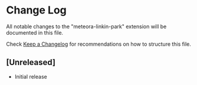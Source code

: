# Change Log

All notable changes to the "meteora-linkin-park" extension will be documented in this file.

Check [Keep a Changelog](http://keepachangelog.com/) for recommendations on how to structure this file.

## [Unreleased]

- Initial release
